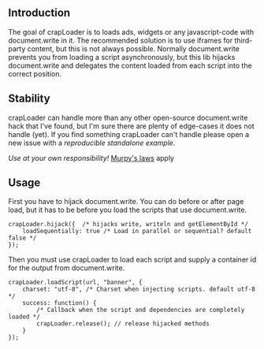 Introduction
------------
The goal of crapLoader is to loads ads, widgets or any javascript-code with
document.write in it. The recommended solution is to use iframes for
third-party content, but this is not always possible. Normally document.write
prevents you from loading a script asynchronously, but this lib hijacks
document.write and delegates the content loaded from each script into the
correct position.

Stability
---------
crapLoader can handle more than any other open-source document.write hack that
I've found, but I'm sure there are plenty of edge-cases it does not handle
(yet). If you find something crapLoader can't handle please open a new issue
with a *reproducible standalone example*.

*Use at your own responsibility!*
[Murpy's laws](http://www.murphys-laws.com/murphy/murphy-laws.html) apply

Usage
-----
First you have to hijack document.write. You can do before or after page load,
but it has to be before you load the scripts that use document.write.

    crapLoader.hijack({  /* hijacks write, writeln and getElementById */
        loadSequentially: true /* Load in parallel or sequential? default false */
    });

Then you must use crapLoader to load each script and supply a container id for
the output from document.write.

    crapLoader.loadScript(url, "banner", {
        charset: "utf-8", /* Charset when injecting scripts. default utf-8 */
        success: function() {
            /* Callback when the script and dependencies are completely loaded */
            crapLoader.release(); // release hijacked methods
        }
    });